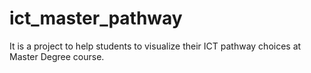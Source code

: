 # ict_master_pathway
It is a project to help students to visualize their ICT pathway choices at Master Degree course.
